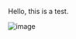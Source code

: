 Hello, this is a test.

![image](https://user-images.githubusercontent.com/32302869/43493436-abbd7430-9536-11e8-8d47-1d3bc8b4f9e2.png)
